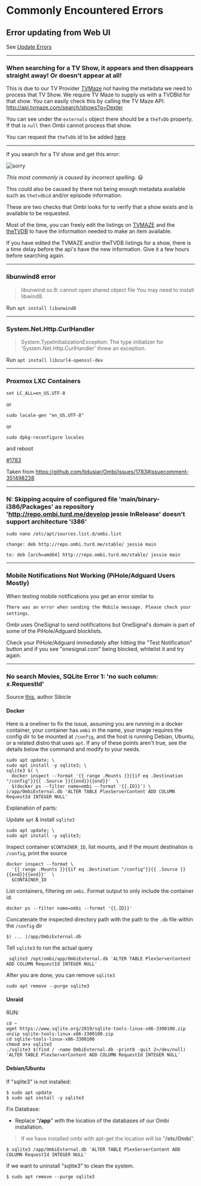 # Commonly Encountered Errors

## Error updating from Web UI

See [Update Errors](../updating)

***
### When searching for a TV Show, it appears and then disappears straight away! Or doesn't appear at all!

This is due to our TV Provider [TVMaze](https://www.tvmaze.com/) not having the metadata we need to process that TV Show. We require TV Maze to supply us with a TVDBId for that show.
You can easily check this by calling the TV Maze API: http://api.tvmaze.com/search/shows?q=Dexter

You can see under the `externals` object there should be a `theTvDb` property. If that is `null` then Ombi cannot process that show.

You can request the `theTvDb` id to be added [here](https://www.tvmaze.com/threads/2677/edit-requests)

***
If you search for a TV show and get this error:

![sorry](https://i.imgur.com/v4NbRjL.jpg)

_This most commonly is caused by incorrect spelling._ 😃

This could also be caused by there not being enough metadata available such as `thetvdbid` and/or episiode information.

These are two checks that Ombi looks for to verify that a show exists and is available to be requested.

Most of the time, you can freely edit the listings on [TVMAZE](https://www.tvmaze.com/) and the [theTVDB](https://www.thetvdb.com/) to have the information needed to make an item available.

If you have edited the TVMAZE and/or theTVDB listings for a show, there is a time delay before the api's have the new information.  Give it a few hours before searching again.
***
### libunwind8 error
> libunwind.so.8: cannot open shared object file You may need to install libwind8.   

Run `apt install libunwind8`

***

### System.Net.Http.CurlHandler
> System.TypeInitializationException: The type initializer for 'System.Net.Http.CurlHandler' threw an exception.

Run `apt install libcurl4-openssl-dev`


***

### Proxmox LXC Containers
`set LC_ALL=en_US.UTF-8`

or

`sudo locale-gen "en_US.UTF-8"`

or 

`sudo dpkg-reconfigure locales`

 and reboot

[#1783](https://github.com/tidusjar/Ombi/issues/1783)

Taken from https://github.com/tidusjar/Ombi/issues/1783#issuecomment-351498238

***

### N: Skipping acquire of configured file 'main/binary-i386/Packages' as repository 'http://repo.ombi.turd.me/develop jessie InRelease' doesn't support architecture 'i386'

`sudo nano /etc/apt/sources.list.d/ombi.list`

`change: deb http://repo.ombi.turd.me/stable/ jessie main`

`to: deb [arch=amd64] http://repo.ombi.turd.me/stable/ jessie main`

***
### Mobile Notifications Not Working (PiHole/Adguard Users Mostly)

When testing mobile notifications you get an error similar to 

`There was an error when sending the Mobile message. Please check your settings`.

Ombi uses OneSignal to send notifications but OneSignal's domain is part of some of the PiHole/Adguard blocklists. 

Check your PiHole/Adguard immediately after hitting the "Test Notification" button and if you see "onesignal.com" being blocked, whitelist it and try again.

***
### No search Movies, SQLite Error 1: 'no such column: x.RequestId'
Source [this](https://github.com/tidusjar/Ombi/issues/3214), author Sibicle

#### Docker

Here is a oneliner to fix the issue, assuming you are running in a docker container, your container has `ombi` in the name, your image requires the config dir to be mounted at `/config`, and the host is running Debian, Ubuntu, or a related distro that uses `apt`. If any of these points aren't true, see the details below the command and modify to your needs.

```shell
sudo apt update; \
sudo apt install -y sqlite3; \
sqlite3 $( \
  docker inspect --format '{{ range .Mounts }}{{if eq .Destination "/config"}}{{ .Source }}{{end}}{{end}}'  \
  $(docker ps --filter name=ombi --format '{{.ID}}') \
)/app/OmbiExternal.db 'ALTER TABLE PlexServerContent ADD COLUMN RequestId INTEGER NULL'
```

Explanation of parts:

Update `apt` & install `sqlite3`

```shell
sudo apt update; \
sudo apt install -y sqlite3;
```

Inspect container `$CONTAINER_ID`, list mounts, and if the mount destination is `/config`, print the source

```shell
docker inspect --format \
  '{{ range .Mounts }}{{if eq .Destination "/config"}}{{ .Source }}{{end}}{{end}}'  \
  $CONTAINER_ID
```

List containers, filtering on `ombi`. Format output to only include the container id.

```shell
docker ps --filter name=ombi --format '{{.ID}}'
```

Concatenate the inspected directory path with the path to the `.db` file within the `/config` dir

```shell
$( ... )/app/OmbiExternal.db
```

Tell `sqlite3` to run the actual query

```shell
 sqlite3 /opt/ombi/app/OmbiExternal.db 'ALTER TABLE PlexServerContent ADD COLUMN RequestId INTEGER NULL'
```

After you are done, you can remove `sqlite3`

```shell
sudo apt remove --purge sqlite3
```

#### Unraid
RUN:
```shell
cd ~
wget https://www.sqlite.org/2019/sqlite-tools-linux-x86-3300100.zip
unzip sqlite-tools-linux-x86-3300100.zip
cd sqlite-tools-linux-x86-3300100
chmod a+x sqlite3
./sqlite3 $(find / -name OmbiExternal.db -print0 -quit 2>/dev/null) 'ALTER TABLE PlexServerContent ADD COLUMN RequestId INTEGER NULL'
```

#### Debian/Ubuntu
If "sqlite3" is not installed:
```shell
$ sudo apt update
$ sudo apt install -y sqlite3
```

Fix Database:
- Replace "**/app**" with the location of the databases of our Ombi installation.
> If we have installed ombi with apt-get the location will be "**/etc/Ombi**".
```shell
$ sqlite3 /app/OmbiExternal.db 'ALTER TABLE PlexServerContent ADD COLUMN RequestId INTEGER NULL'
```

If we want to uninstall "sqlite3" to clean the system.
```shell
$ sudo apt remove --purge sqlite3
```